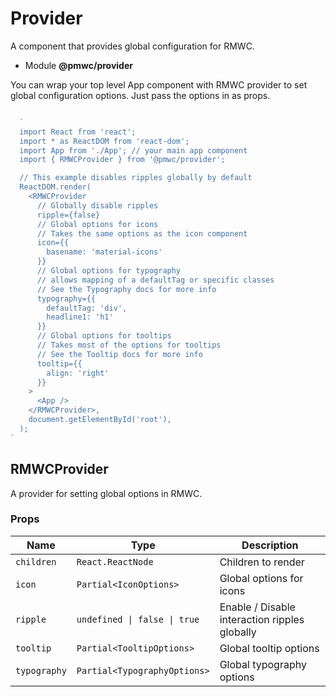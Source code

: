 # Provider

A component that provides global configuration for RMWC.

- Module **@pmwc/provider**


You can wrap your top level App component with RMWC provider to set global configuration options. Just pass the options in as props.

```jsx

  `
  import React from 'react';
  import * as ReactDOM from 'react-dom';
  import App from './App'; // your main app component
  import { RMWCProvider } from '@pmwc/provider';

  // This example disables ripples globally by default
  ReactDOM.render(
    <RMWCProvider
      // Globally disable ripples
      ripple={false}
      // Global options for icons
      // Takes the same options as the icon component
      icon={{
        basename: 'material-icons'
      }}
      // Global options for typography
      // allows mapping of a defaultTag or specific classes
      // See the Typography docs for more info
      typography={{
        defaultTag: 'div',
        headline1: 'h1'
      }}
      // Global options for tooltips
      // Takes most of the options for tooltips
      // See the Tooltip docs for more info
      tooltip={{
        align: 'right'
      }}
    >
      <App />
    </RMWCProvider>,
    document.getElementById('root'),
  );
`

```

## RMWCProvider
A provider for setting global options in RMWC.

### Props

| Name | Type | Description |
|------|------|-------------|
| `children` | `React.ReactNode` | Children to render |
| `icon` | `Partial<IconOptions>` | Global options for icons |
| `ripple` | `undefined \| false \| true` | Enable / Disable interaction ripples globally |
| `tooltip` | `Partial<TooltipOptions>` | Global tooltip options |
| `typography` | `Partial<TypographyOptions>` | Global typography options |


